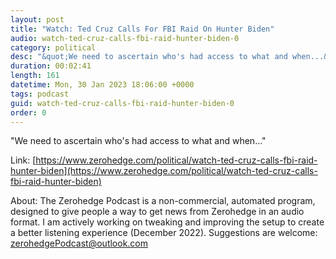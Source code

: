 ```yaml
---
layout: post
title: "Watch: Ted Cruz Calls For FBI Raid On Hunter Biden"
audio: watch-ted-cruz-calls-fbi-raid-hunter-biden-0
category: political
desc: "&quot;We need to ascertain who's had access to what and when...&quot;"
duration: 00:02:41
length: 161
datetime: Mon, 30 Jan 2023 18:06:00 +0000
tags: podcast
guid: watch-ted-cruz-calls-fbi-raid-hunter-biden-0
order: 0
---
```

&quot;We need to ascertain who's had access to what and when...&quot;

Link: [https://www.zerohedge.com/political/watch-ted-cruz-calls-fbi-raid-hunter-biden](https://www.zerohedge.com/political/watch-ted-cruz-calls-fbi-raid-hunter-biden)

About: The Zerohedge Podcast is a non-commercial, automated program, designed to give people a way to get news from Zerohedge in an audio format.  I am actively working on tweaking and improving the setup to create a better listening experience (December 2022).  Suggestions are welcome: [zerohedgePodcast@outlook.com](mailto:zerohedgePodcast@outlook.com)